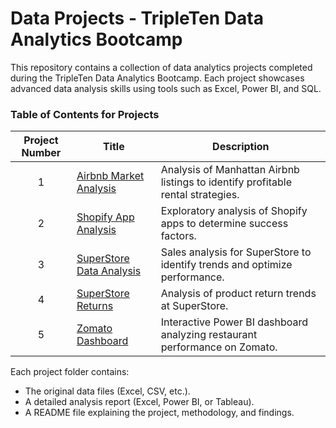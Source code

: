 # Data Projects - TripleTen Data Analytics Bootcamp

This repository contains a collection of data analytics projects completed during the TripleTen Data Analytics Bootcamp. Each project showcases advanced data analysis skills using tools such as Excel, Power BI, and SQL.

### Table of Contents for Projects
| Project Number | Title | Description |
| :-----------: | ----------- |----------- |
| 1 | [Airbnb Market Analysis](./AirbnbMarketAnalysis) | Analysis of Manhattan Airbnb listings to identify profitable rental strategies. |
| 2 | [Shopify App Analysis](./ShopifyAppAnalysis) | Exploratory analysis of Shopify apps to determine success factors. |
| 3 | [SuperStore Data Analysis](./SuperStoreDataAnalysis) | Sales analysis for SuperStore to identify trends and optimize performance. |
| 4 | [SuperStore Returns](./SuperStoreReturns) | Analysis of product return trends at SuperStore. |
| 5 | [Zomato Dashboard](./ZomatoDashboard) | Interactive Power BI dashboard analyzing restaurant performance on Zomato. |

Each project folder contains:
- The original data files (Excel, CSV, etc.).
- A detailed analysis report (Excel, Power BI, or Tableau).
- A README file explaining the project, methodology, and findings.
